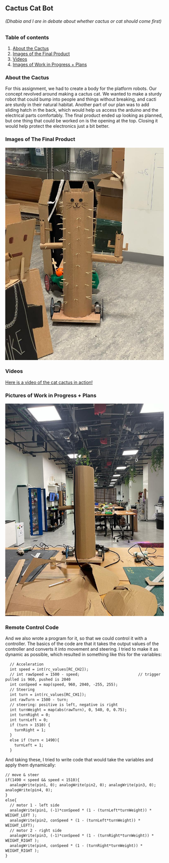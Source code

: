 ## Cactus Cat Bot
###### (Dhabia and I are in debate about whether cactus or cat should come first)

### Table of contents
1. [About the Cactus](#about)
2. [Images of the Final Product](#imagesFinal)
3. [Videos](#Videos)
4. [Images of Work in Progress + Plans](#imagesWIP)

### About the Cactus <a name="about"></a>

For this assignment, we had to create a body for the platform robots. Our concept revolved around making a cactus cat. We wanted to make a sturdy robot that could bump into people and things without breaking, and cacti are sturdy in their natural habitat. Another part of our plan was to add sliding hatch in the back, which would help us access the arduino and the electrical parts comfortably. The final product ended up looking as planned, but one thing that could be worked on is the opening at the top. Closing it would help protect the electronics just a bit better.

### Images of The Final Product <a name="imagesFinal"></a>

![](catfinal.jpeg)

### Videos <a name="Videos"></a>

[Here is a video of the cat cactus in action!](https://youtu.be/E3FCLbn6hOI)

### Pictures of Work in Progress + Plans <a name="imagesWIP"></a>

![](wip.jpeg)

### Remote Control Code

And we also wrote a program for it, so that we could control it with a controller. The basics of the code are that it takes the output values of the controller and converts it into movement and steering. I tried to make it as dynamic as possible, which resulted in something like this for the variables:

      // Acceleration
      int speed = int(rc_values[RC_CH2]);
      // int rawSpeed = 1500 - speed;                          // trigger pulled is 960, pushed is 2040
      int conSpeed = map(speed, 960, 2040, -255, 255);
      // Steering
      int turn = int(rc_values[RC_CH1]);
      int rawTurn = 1500 - turn;
      // steering: positive is left, negative is right
      int turnWeight = map(abs(rawTurn), 0, 540, 0, 0.75);
      int turnRight = 0;
      int turnLeft = 0;
      if (turn > 1510) {
        turnRight = 1;
      }
      else if (turn < 1490){
        turnLeft = 1;
      }

And taking these, I tried to write code that would take the variables and apply them dynamically:

    // move & steer
    if(1490 < speed && speed < 1510){
      analogWrite(pin1, 0); analogWrite(pin2, 0); analogWrite(pin3, 0); analogWrite(pin4, 0);  
    }
    else{
      // motor 1 - left side
      analogWrite(pin1, (-1)*conSpeed * (1 - (turnLeft*turnWeight)) * WEIGHT_LEFT );
      analogWrite(pin2, conSpeed * (1 - (turnLeft*turnWeight)) * WEIGHT_LEFT);
      // motor 2 - right side
      analogWrite(pin3, (-1)*conSpeed * (1 - (turnRight*turnWeight)) * WEIGHT_RIGHT );
      analogWrite(pin4, conSpeed * (1 - (turnRight*turnWeight)) * WEIGHT_RIGHT ); 
    }
